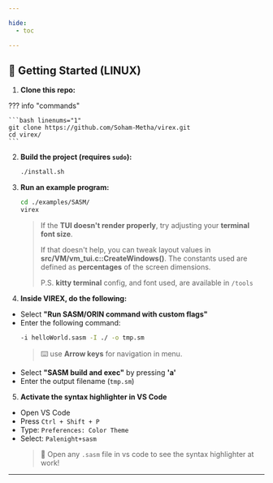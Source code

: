 ```yaml
---

hide:
  - toc

---
```


## 🧪 Getting Started (LINUX)

1. **Clone this repo:**

??? info "commands"

    ```bash linenums="1"
    git clone https://github.com/Soham-Metha/virex.git
    cd virex/
    ```

2. **Build the project (requires `sudo`):**
   ```bash
   ./install.sh
   ```

3. **Run an example program:**
   ```bash
   cd ./examples/SASM/
   virex
   ```
   > If the **TUI doesn't render properly**, try adjusting your **terminal font size**.
   >
   > If that doesn't help, you can tweak layout values in **src/VM/vm_tui.c::CreateWindows()**.
   > The constants used are defined as **percentages** of the screen dimensions.
   >
   > P.S. **kitty terminal** config, and font used, are available in `/tools`

4. **Inside VIREX, do the following:**

- Select **"Run SASM/ORIN command with custom flags"**
- Enter the following command:
  ```bash
  -i helloWorld.sasm -I ./ -o tmp.sm
  ```
  > ⌨️ use **Arrow keys** for navigation in menu.
- Select **"SASM build and exec"** by pressing **'a'**
- Enter the output filename (`tmp.sm`)

5. **Activate the syntax highlighter in VS Code**

- Open VS Code
- Press `Ctrl + Shift + P`
- Type: `Preferences: Color Theme`
- Select: `Palenight+sasm`
  > 🎨 Open any `.sasm` file in vs code to see the syntax highlighter at work!

---
